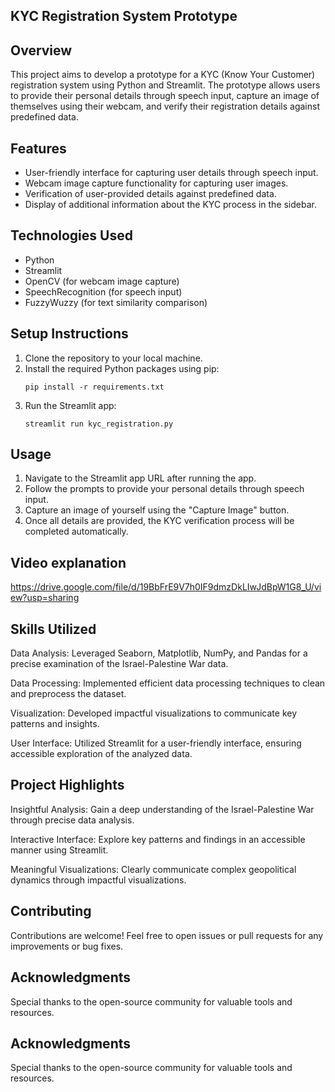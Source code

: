 
## KYC Registration System Prototype

## Overview
This project aims to develop a prototype for a KYC (Know Your Customer) registration system using Python and Streamlit. The prototype allows users to provide their personal details through speech input, capture an image of themselves using their webcam, and verify their registration details against predefined data.
## Features
- User-friendly interface for capturing user details through speech input.
- Webcam image capture functionality for capturing user images.
- Verification of user-provided details against predefined data.
- Display of additional information about the KYC process in the sidebar.
## Technologies Used
- Python
- Streamlit
- OpenCV (for webcam image capture)
- SpeechRecognition (for speech input)
- FuzzyWuzzy (for text similarity comparison)
## Setup Instructions
1. Clone the repository to your local machine.
2. Install the required Python packages using pip:
    ```
    pip install -r requirements.txt
    ```
3. Run the Streamlit app:
    ```
    streamlit run kyc_registration.py
    ```
## Usage
1. Navigate to the Streamlit app URL after running the app.
2. Follow the prompts to provide your personal details through speech input.
3. Capture an image of yourself using the "Capture Image" button.
4. Once all details are provided, the KYC verification process will be completed automatically.

## Video explanation
https://drive.google.com/file/d/19BbFrE9V7h0IF9dmzDkLIwJdBpW1G8_U/view?usp=sharing

## Skills Utilized
Data Analysis: Leveraged Seaborn, Matplotlib, NumPy, and Pandas for a precise examination of the Israel-Palestine War data.

Data Processing: Implemented efficient data processing techniques to clean and preprocess the dataset.

Visualization: Developed impactful visualizations to communicate key patterns and insights.

User Interface: Utilized Streamlit for a user-friendly interface, ensuring accessible exploration of the analyzed data.
## Project Highlights
Insightful Analysis: Gain a deep understanding of the Israel-Palestine War through precise data analysis.

Interactive Interface: Explore key patterns and findings in an accessible manner using Streamlit.

Meaningful Visualizations: Clearly communicate complex geopolitical dynamics through impactful visualizations.
## Contributing
Contributions are welcome! Feel free to open issues or pull requests for any improvements or bug fixes.
## Acknowledgments
Special thanks to the open-source community for valuable tools and resources.
## Acknowledgments
Special thanks to the open-source community for valuable tools and resources.